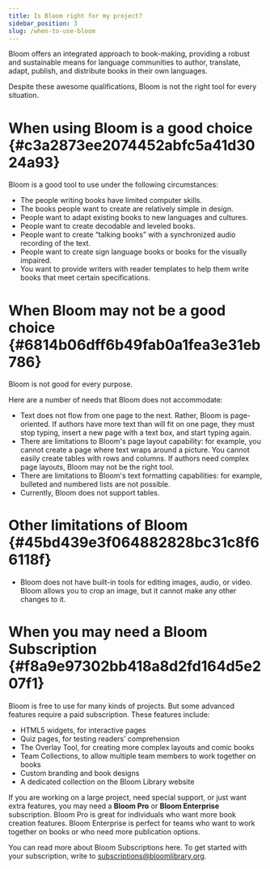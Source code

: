 ```yaml
---
title: Is Bloom right for my project?
sidebar_position: 3
slug: /when-to-use-bloom
---
```




Bloom offers an integrated approach to book-making, providing a robust and sustainable means for language communities to author, translate, adapt, publish, and distribute books in their own languages.


Despite these awesome qualifications, Bloom is not the right tool for every situation. 


# When using Bloom is a good choice {#c3a2873ee2074452abfc5a41d3024a93}


Bloom is a good tool to use under the following circumstances:

- The people writing books have limited computer skills.
- The books people want to create are relatively simple in design.
- People want to adapt existing books to new languages and cultures.
- People want to create decodable and leveled books.
- People want to create “talking books” with a synchronized audio recording of the text.
- People want to create sign language books or books for the visually impaired.
- You want to provide writers with reader templates to help them write books that meet certain specifications.

# When Bloom may not be a good choice {#6814b06dff6b49fab0a1fea3e31eb786}


Bloom is not good for every purpose. 


Here are a number of needs that Bloom does not accommodate:

- Text does not flow from one page to the next. Rather, Bloom is page-oriented. If authors have more text than will fit on one page, they must stop typing, insert a new page with a text box, and start typing again.
- There are limitations to Bloom's page layout capability: for example, you cannot create a page where text wraps around a picture. You cannot easily create tables with rows and columns. If authors need complex page layouts, Bloom may not be the right tool.
- There are limitations to Bloom's text formatting capabilities: for example, bulleted and numbered lists are not possible.
- Currently, Bloom does not support tables.

# Other limitations of Bloom {#45bd439e3f064882828bc31c8f66118f}

- Bloom does not have built-in tools for editing images, audio, or video. Bloom allows you to crop an image, but it cannot make any other changes to it.

# When you may need a Bloom Subscription {#f8a9e97302bb418a8d2fd164d5e207f1}


Bloom is free to use for many kinds of projects. But some advanced features require a paid subscription. These features include:

- HTML5 widgets, for interactive pages
- Quiz pages, for testing readers’ comprehension
- The Overlay Tool, for creating more complex layouts and comic books
- Team Collections, to allow multiple team members to work together on books
- Custom branding and book designs
- A dedicated collection on the Bloom Library website

If you are working on a large project, need special support, or just want extra features, you may need a **Bloom Pro** or **Bloom Enterprise** subscription. Bloom Pro is great for individuals who want more book creation features. Bloom Enterprise is perfect for teams who want to work together on books or who need more publication options.


You can read more about Bloom Subscriptions here. To get started with your subscription, write to subscriptions@bloomlibrary.org.

